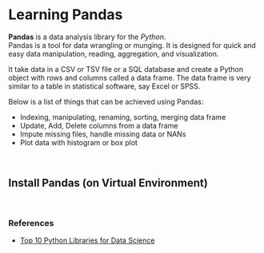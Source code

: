 # Learning Pandas

**Pandas** is a data analysis library for the *Python*.<br>
Pandas is a tool for data wrangling or munging. It is designed for quick and easy data manipulation, reading, aggregation, and visualization.

It take data in a CSV or TSV file or a SQL database and create a Python object with rows and columns called a data frame. The data frame is very similar to a table in statistical software, say Excel or SPSS.

Below is a list of things that can be achieved using Pandas:
* Indexing, manipulating, renaming, sorting, merging data frame
* Update, Add, Delete columns from a data frame
* Impute missing files, handle missing data or NANs
* Plot data with histogram or box plot

<br>

## Install Pandas (on Virtual Environment)


<br>

### References
* [Top 10 Python Libraries for Data Science](https://towardsdatascience.com/top-10-python-libraries-for-data-science-cd82294ec266)
